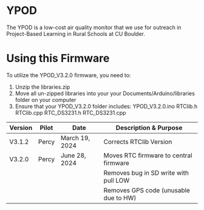 # YPOD
The YPOD is a low-cost air quality monitor that we use for outreach in Project-Based Learning in Rural Schools at CU Boulder.

# Using this Firmware
To utilize the YPOD_V3.2.0 firmware, you need to:
1. Unzip the libraries.zip
2. Move all un-zipped libraries into your your Documents/Arduino/libraries folder on your computer
3. Ensure that your YPOD_V3.2.0 folder includes:
     YPOD_V3.2.0.ino
     RTClib.h
     RTClib.cpp
     RTC_DS3231.h
     RTC_DS3231.cpp

| Version       | Pilot         | Date               | Description & Purpose                  |
| ------------- | ------------- | -------------      | -------------------------------------- |
| V3.1.2        | Percy         | March 19, 2024     | Corrects RTClib Version                |
| V3.2.0        | Percy         | June 28, 2024      | Moves RTC firmware to central firmware |
|               |               |                    | Removes bug in SD write with pull LOW  |
|               |               |                    | Removes GPS code (unusable due to HW)  |
